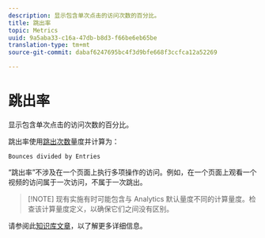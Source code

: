 ```yaml
---
description: 显示包含单次点击的访问次数的百分比。
title: 跳出率
topic: Metrics
uuid: 9a5aba33-c16a-47db-b8d3-f66be6eb65be
translation-type: tm+mt
source-git-commit: dabaf6247695bc4f3d9bfe668f3ccfca12a52269

---
```



# 跳出率

显示包含单次点击的访问次数的百分比。

跳出率使用[跳出次数](/help/components/c-variables/c-metrics/metrics-bounces.md)量度并计算为：

`Bounces divided by Entries`

“跳出率”不涉及在一个页面上执行多项操作的访问。例如，在一个页面上观看一个视频的访问属于一次访问，不属于一次跳出。

>[!NOTE] 现有实施有时可能包含与 Analytics 默认量度不同的计算量度。检查该计算量度定义，以确保它们之间没有区别。

请参阅此[知识库文章](https://marketing.adobe.com/resources/help/en_US/home/index.html#kb-analytics-comparing-bounces-and-single-access)，以了解更多详细信息。
